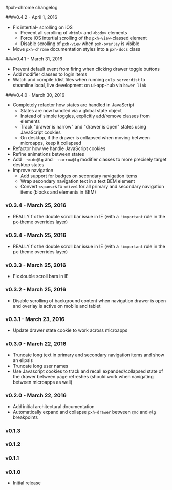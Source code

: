 #pxh-chrome changelog

###v0.4.2 - April 1, 2016
* Fix intertial- scrolling on iOS
  * Prevent all scrolling of `<html>` and `<body>` elements
  * Force iOS intertial scrolling of the `pxh-view`-classed element
  * Disable scrolling of `pxh-view` when `pxh-overlay` is visible
* Move `pxh-chrome` documentation styles into a `pxh-docs` class 

###v0.4.1 - March 31, 2016
* Prevent default event from firing when clicking drawer toggle buttons
* Add modifier classes to login items
* Watch and compile /dist files when running `gulp serve:dist` to steamline local, live development on ui-app-hub via `bower link`

###v0.4.0 - March 30, 2016
* Completely refactor how states are handled in JavaScript
  * States are now handled via a global state object
  * Instead of simple toggles, explicitly add/remove classes from elements
  * Track "drawer is narrow" and "drawer is open" states using JavaScript cookies
  * On desktop, if the drawer is collapsed when moving between microapps, keep it collapsed
* Refactor how we handle JavaScript cookies
* Refine animations between states
* Add `--wide@lg` and `--narrow@lg` modifier classes to more precisely target desktop states
* Improve navigation
  * Add support for badges on secondary navigation items
  * Wrap secondary navigation text in a text BEM element
  * Convert `<spans>`s to `<div>`s for all primary and secondary navigation items (blocks and elements in BEM)

### v0.3.4 - March 25, 2016
* REALLY fix the double scroll bar issue in IE (with a `!important` rule in the px-theme overrides layer)

### v0.3.4 - March 25, 2016
* REALLY fix the double scroll bar issue in IE (with a `!important` rule in the px-theme overrides layer)

### v0.3.3 - March 25, 2016
* Fix double scroll bars in IE

### v0.3.2 - March 25, 2016
* Disable scrolling of background content when navigation drawer is open and overlay is active on mobile and tablet

### v0.3.1 - March 23, 2016
* Update drawer state cookie to work across microapps

### v0.3.0 - March 22, 2016
* Truncate long text in primary and secondary navigation items and show an elipsis
* Truncate long user names
* Use Javascript cookies to track and recall expanded/collapsed state of the drawer between page refreshes (should work when navigating between microapps as well)

### v0.2.0 - March 22, 2016

* Add initial architectural documentation
* Automatically expand and collapse `pxh-drawer` between `@md` and `@lg` breakpoints

### v0.1.3

### v0.1.2

### v0.1.1

### v0.1.0

* Initial release
